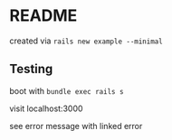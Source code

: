 # README

created via `rails new example --minimal`

## Testing

boot with `bundle exec rails s`

visit localhost:3000

see error message with linked error
